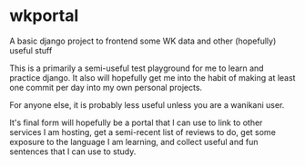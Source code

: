 wkportal
========

A basic django project to frontend some WK data and other (hopefully) useful stuff

This is a primarily a semi-useful test playground for me to learn and practice django. It also will hopefully get me into the habit of making at least one commit per day into my own personal projects.

For anyone else, it is probably less useful unless you are a wanikani user.

It's final form will hopefully be a portal that I can use to link to other services I am hosting, get a semi-recent list of reviews to do, get some exposure to the language I am learning, and collect useful and fun sentences that I can use to study.

